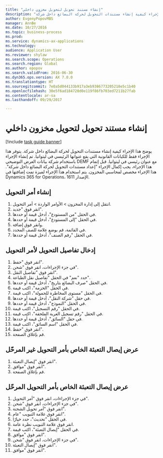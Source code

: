 ```yaml
--- 
title: "إنشاء مستند تحويل لتحويل مخزون داخلي"
description: "يوضح هذا الإجراء كيفية إنشاء مستندات التحويل لحركة البضائع داخل شركة."
author: EvgenyPopovMBS
manager: AnnBe
ms.date: 10/27/2016
ms.topic: business-process
ms.prod: 
ms.service: dynamics-ax-applications
ms.technology: 
audience: Application User
ms.reviewer: shylaw
ms.search.scope: Operations
ms.search.region: Global
ms.author: epopov
ms.search.validFrom: 2016-06-30
ms.dyn365.ops.version: AX 7.0.0
ms.translationtype: HT
ms.sourcegitcommit: 7e0a5d044133b917a3eb9386773205218e5c1b40
ms.openlocfilehash: 30e5f6ad184720d0e119f86fb703ed7211b27fab
ms.contentlocale: ar-sa
ms.lasthandoff: 09/29/2017

---
```

# <a name="generate-a-transfer-document-for-an-internal-inventory-transfer"></a>إنشاء مستند تحويل لتحويل مخزون داخلي

[!include [task guide banner](../../includes/task-guide-banner.md)]

يوضح هذا الإجراء كيفية إنشاء مستندات التحويل لحركة البضائع داخل شركة. يتوفر هذا الإجراء فقط للكيانات القانونية التي يقع عنوانها الرئيسي في ليتوانيا. تم إنشاء الإجراء باستخدام شركة بيانات العرض التوضيحي DEMF مع عنوان رئيسي في ليتوانيا. قبل إتمام هذا الإجراء، يجب إكمال الإجراء "إعداد مستندات التحويل لحركة البضائع داخل شركة". هذا الإجراء مخصص لمحاسبي المخزون‬. يتم استخدام هذا الإجراء لميزة تمت إضافتها في Dynamics 365 for Operations، الإصدار 1611.


## <a name="create-a-transfer-order"></a>إنشاء أمر التحويل
1. انتقل إلى إدارة المخزون > الأوامر الواردة > أمر التحويل.
2. انقر فوق "جديد".
3. في الحقل "من المستودع"، أدخل قيمة أو حددها.
4. في الحقل "إلى المستودع"، أدخل قيمة أو حددها.
5. وانقر فوق إضافة.
6. في القائمة، قم بوضع علامة للصف المحدد.
7. في الحقل "رقم الصنف"، أدخل قيمة أو حددها.

## <a name="enter-transportation-details-for-the-transfer-order"></a>إدخال تفاصيل التحويل لأمر التحويل
1. انقر فوق "حفظ".
2. في جزء الإجراءات، انقر فوق "شحن".
3. انقر فوق "تفاصيل النقل".
4. حدد "نعم" في الحقل "تفاصيل نقل الطباعة".
5. في الحقل "صرف البضائع بتاريخ"، أدخل قيمة أو حددها.
6. في الحقل "الحزمة"، اكتب قيمة.
7. في الحقل "مستوى المخاطرة للحمولة‬"، اكتب قيمة.
8. في حقل "شركة النقل"، أدخل قيمة أو حددها.
9. في الحقل "النموذج"، أدخل قيمة أو حددها.
10. في الحقل "رقم التسجيل"، اكتب قيمة.
11. في الحقل "رقم تسجيل العربة الملحقة‬"، اكتب قيمة.
12. في حقل "السائق"، أدخل قيمة أو حددها.
13. في الحقل "اسم السائق"، اكتب قيمة.
14. انقر فوق "حفظ".
15. قم بإغلاق الصفحة.

## <a name="view-the-packing-slip-for-the-unposted-transfer-order"></a>عرض إيصال التعبئة الخاص بأمر التحويل غير المرحّل
1. انقر فوق "إيصال التعبئة".
2. انقر فوق "موافق".
3. قم بإغلاق الصفحة.

## <a name="view-the-packing-slip-for-the-posted-transfer-order"></a>عرض إيصال التعبئة الخاص بأمر التحويل المرحّل
1. في جزء الإجراءات، انقر فوق "أمر التحويل".
2. في جزء الإجراءات، انقر فوق "شحن".
3. انقر فوق "أمر تحويل الشحنة‬".
4. انقر فوق علامة التبويب "عام".
5. في الحقل "تحديث"، حدد خيارًا.
6. انقر فوق علامة التبويب نظرة عامة.
7. في الحقل "إيصال التعبئة"، اكتب قيمة.
8. انقر فوق "موافق".
9. في جزء الإجراءات، انقر فوق "شحن".
10. انقر فوق "إيصال التعبئة".
11. انقر فوق "موافق".



